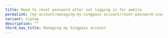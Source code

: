 ```yaml
---
title: Need to reset password after not logging in for awhile
permalink: /my-account/managing-my-singpass-account/reset-password-inactivity/
variant: tiptap
description: ""
third_nav_title: Managing my Singpass account
---
```

